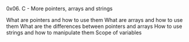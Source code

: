 0x06. C - More pointers, arrays and strings




What are pointers and how to use them
What are arrays and how to use them
What are the differences between pointers and arrays
How to use strings and how to manipulate them
Scope of variables
